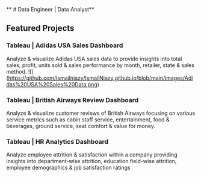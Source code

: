 ** # Data Engineer | Data Analyst**
## Featured Projects
### Tableau | Adidas USA Sales Dashboard
Analyze & visualize Adidas USA sales data to provide insights into total sales, profit, units sold & sales performance by month, retailer, state & sales method.
![] (https://github.com/Ismailniazy/IsmailNiazy.github.io/blob/main/images/Adidas%20USA%20Sales%20Data.png)

### Tableau | British Airways Review Dashboard
Analyze & visualize customer reviews of British Airways focusing on various service metrics such as cabin staff service, entertainment, food & beverages, ground service, seat comfort & value for money.


### Tableau | HR Analytics Dashboard
Analyze employee attrition & satisfaction within a company providing insights into department-wise attrition, education field-wise attrition, employee demographics & job satisfaction ratings

